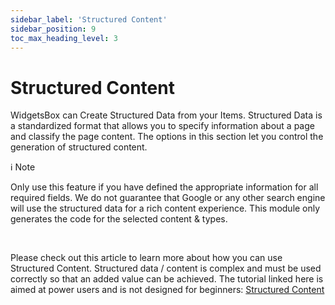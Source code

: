 ```yaml
---
sidebar_label: 'Structured Content'
sidebar_position: 9
toc_max_heading_level: 3
---
```


# Structured Content

WidgetsBox can Create Structured Data from your Items. Structured Data is a standardized format that allows you to
specify information about a page and classify the page content.
The options in this section let you control the generation of structured content.

<div class="alert alert--warning" role="alert">
  <p class="alert__title"><span class="alert__title-icon">ℹ️</span> Note</p>
  <p class="alert__text">
    Only use this feature if you have defined the appropriate information for all required fields.
We do not guarantee that Google or any other search engine will use the structured data for a rich content experience.
This module only generates the code for the selected content & types.
  </p>
</div>
<br />

Please check out this article to learn more about how you can use Structured Content. Structured data / content is
complex and must be used correctly so that an added value can be achieved. The tutorial linked here
is aimed at power users and is not designed for beginners: [Structured Content](/widgetsbox/tutorials/structured_data)